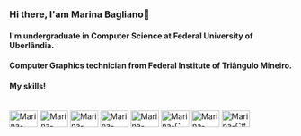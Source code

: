 ### Hi there, I'am Marina Bagliano👋
#### I'm undergraduate in Computer Science at Federal University of Uberlândia.
#### Computer Graphics technician from Federal Institute of Triângulo Mineiro.

#### My skills!

<div style="display: inline_block"><br>
  <img align="center" alt="Marina-HTML" height="30" width="50" src="https://img.shields.io/badge/HTML-239120?style=for-the-badge&logo=html5&logoColor=white"> 
  <img align="center" alt="Marina-CSS" height="30" width="50" src="https://img.shields.io/badge/CSS-239120?&style=for-the-badge&logo=css3&logoColor=whitet"> 
  <img align="center" alt="Marina-PYTHON" height="30" width="50" src="https://img.shields.io/badge/Python-14354C?style=for-the-badge&logo=python&logoColor=white"> 
  <img align="center" alt="Marina-FLASK" height="30" width="50" src="https://img.shields.io/badge/Flask-000000?style=for-the-badge&logo=flask&logoColor=white"> 
  <img align="center" alt="Marina-JAVA" height="30" width="50" src="https://img.shields.io/badge/Java-ED8B00?style=for-the-badge&logo=java&logoColor=whit">
  <img align="center" alt="Marina-C" height="30" width="50" src="https://img.shields.io/badge/C-00599C?style=for-the-badge&logo=c&logoColor=white"> 
  <img align="center" alt="Marina-C++" height="30" width="50" src="https://img.shields.io/badge/C%2B%2B-00599C?style=for-the-badge&logo=c%2B%2B&logoColor=white">
   <img align="center" alt="Marina-C#" height="30" width="50" src="https://img.shields.io/badge/C%23-239120?style=for-the-badge&logo=c-sharp&logoColor=white">  
</div>

